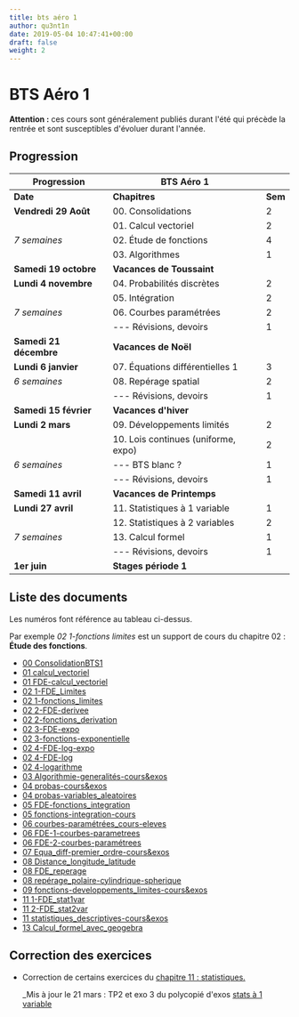 ```yaml
---
title: bts aéro 1
author: qu3nt1n
date: 2019-05-04 10:47:41+00:00
draft: false
weight: 2
---
```


# BTS Aéro 1

**Attention :** ces cours sont généralement publiés durant l'été qui précède la rentrée et sont susceptibles d'évoluer durant l'année.

## Progression

| Progression            	| **BTS Aéro 1**                      	|         	|
|------------------------	|-------------------------------------	|---------	|
| **Date**               	| **Chapitres**                       	| **Sem** 	|
| **Vendredi 29 Août**   	| 00. Consolidations                  	| 2       	|
|                        	| 01. Calcul vectoriel                	| 2       	|
| _7 semaines_           	| 02. Étude de fonctions              	| 4       	|
|                        	| 03. Algorithmes                     	| 1       	|
| **Samedi 19 octobre**  	| **Vacances de Toussaint**           	|         	|
| **Lundi 4 novembre**   	| 04. Probabilités discrètes          	| 2       	|
|                        	| 05. Intégration                     	| 2       	|
| _7 semaines_           	| 06. Courbes paramétrées             	| 2       	|
|                        	| --- Révisions, devoirs              	| 1       	|
| **Samedi 21 décembre** 	| **Vacances de Noël**                	|         	|
| **Lundi 6 janvier**    	| 07. Équations différentielles 1     	| 3       	|
| _6 semaines_           	| 08. Repérage spatial                	| 2       	|
|                        	| --- Révisions, devoirs              	| 1       	|
| **Samedi 15 février**  	| **Vacances d'hiver**                	|         	|
| **Lundi 2 mars**       	| 09. Développements limités          	| 2       	|
|                        	| 10. Lois continues (uniforme, expo) 	| 2       	|
| _6 semaines_           	| --- BTS blanc ?                     	| 1       	|
|                        	| --- Révisions, devoirs              	| 1       	|
| **Samedi 11 avril**    	| **Vacances de Printemps**           	|         	|
| **Lundi 27 avril**     	| 11. Statistiques à 1 variable       	| 1       	|
|                        	| 12. Statistiques à 2 variables      	| 2       	|
| _7 semaines_           	| 13. Calcul formel                   	| 1       	|
|                        	| --- Révisions, devoirs              	| 1       	|
| **1er juin**           	| **Stages période 1**                	|         	|

## Liste des documents

Les numéros font référence au tableau ci-dessus.

Par exemple *02 1-fonctions limites* est un support de cours du chapitre 02 : **Étude des fonctions**.

* [00 ConsolidationBTS1](/uploads/maths/bts_aero_1/00-ConsolidationBTS1.pdf)
* [01 calcul_vectoriel](/uploads/maths/bts_aero_1/01-calcul_vectoriel.pdf)
* [01 FDE-calcul_vectoriel](/uploads/maths/bts_aero_1/01-FDE-calcul_vectoriel.pdf)
* [02 1-FDE_Limites](/uploads/maths/bts_aero_1/02-1-FDE_Limites.pdf)
* [02 1-fonctions_limites](/uploads/maths/bts_aero_1/02-1-fonctions_limites.pdf)
* [02 2-FDE-derivee](/uploads/maths/bts_aero_1/02-2-FDE-derivee.pdf)
* [02 2-fonctions_derivation](/uploads/maths/bts_aero_1/02-2-fonctions_derivation.pdf)
* [02 3-FDE-expo](/uploads/maths/bts_aero_1/02-3-FDE-expo.pdf)
* [02 3-fonctions-exponentielle](/uploads/maths/bts_aero_1/02-3-fonctions-exponentielle.pdf)
* [02 4-FDE-log-expo](/uploads/maths/bts_aero_1/02-4-FDE-log-expo.pdf)
* [02 4-FDE-log](/uploads/maths/bts_aero_1/02-4-FDE-log.pdf)
* [02 4-logarithme](/uploads/maths/bts_aero_1/02-4-logarithme.pdf)
* [03 Algorithmie-generalités-cours&exos](/uploads/maths/bts_aero_1/03-Algorithmie-generalités-cours&exos.pdf)
* [04 probas-cours&exos](/uploads/maths/bts_aero_1/04-probas-cours&exos.pdf)
* [04 probas-variables_aleatoires](/uploads/maths/bts_aero_1/04-probas-variables_aleatoires.pdf)
* [05 FDE-fonctions_integration](/uploads/maths/bts_aero_1/05-FDE-fonctions_integration.pdf)
* [05 fonctions-integration-cours](/uploads/maths/bts_aero_1/05-fonctions-integration-cours.pdf)
* [06 courbes-paramétrées_cours-eleves](/uploads/maths/bts_aero_1/06-courbes-paramétrées_cours-eleves.pdf)
* [06 FDE-1-courbes-parametrees](/uploads/maths/bts_aero_1/06-FDE-1-courbes-parametrees.pdf)
* [06 FDE-2-courbes-paramétrees](/uploads/maths/bts_aero_1/06-FDE-2-courbes-paramétrees.pdf)
* [07 Equa_diff-premier_ordre-cours&exos](/uploads/maths/bts_aero_1/07-Equa_diff-premier_ordre-cours&exos.pdf)
* [08 Distance_longitude_latitude](/uploads/maths/bts_aero_1/08-Distance_longitude_latitude.pdf)
* [08 FDE_reperage](/uploads/maths/bts_aero_1/08-FDE_reperage.pdf)
* [08 repérage_polaire-cylindrique-spherique](/uploads/maths/bts_aero_1/08-repérage_polaire-cylindrique-spherique.pdf)
* [09 fonctions-developpements_limites-cours&exos](/uploads/maths/bts_aero_1/09-fonctions-developpements_limites-cours&exos.pdf)
* [11 1-FDE_stat1var](/uploads/maths/bts_aero_1/11-1-FDE_stat1var.pdf)
* [11 2-FDE_stat2var](/uploads/maths/bts_aero_1/11-2-FDE_stat2var.pdf)
* [11 statistiques_descriptives-cours&exos](/uploads/maths/bts_aero_1/11-statistiques_descriptives-cours&exos.pdf)
* [13 Calcul_formel_avec_geogebra](/uploads/maths/bts_aero_1/13-Calcul_formel_avec_geogebra.pdf)


## Correction des exercices

* Correction de certains exercices du [chapitre 11 : statistiques.](/uploads/maths/bts_aero_1/chapitre_11_exos.pdf)

  _Mis à jour le 21 mars : TP2 et exo 3 du polycopié d'exos [stats à 1 variable](/uploads/maths/bts_aero_1/11-1-FDE_stat1var.pdf)
